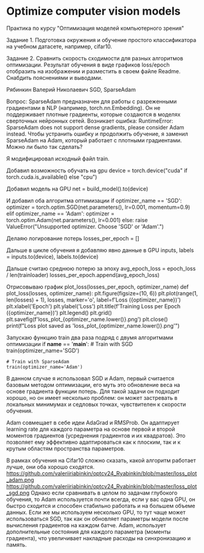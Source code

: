 # Optimize computer vision models

Практика по курсу "Оптимизация моделей компьютерного зрения"  

Задание 1.
Подготовка окружения и обучение простого классификатора на учебном датасете, например, cifar10.

Задание 2.
Сравнить скорость сходимости для разных алгоритмов оптимизации. Результат обучения в виде графиков loss/epoch отобразить на изображении и разместить в своем файле Readme. Снабдить пояснениями и выводами.

Рябинкин Валерий Николаевич	SGD, SparseAdam

Вопрос: SparseAdam предназначен для работы с разреженными градиентами в NLP (например, torch.nn.Embedding). Он не поддерживает плотные градиенты, которые создаются в моделях сверточных нейронных сетей. Возникает ошибка: RuntimeError: SparseAdam does not support dense gradients, please consider Adam instead. Чтобы устранить ошибку и продолжить обучение, я заменил SparseAdam на Adam, который работает с плотными градиентами. Можно ли было так сделать?

Я модифицировал исходный файл train. 

Добавил возможность обучать на gpu
device = torch.device("cuda" if torch.cuda.is_available() else "cpu")

Добавил модель на GPU
net = build_model().to(device)

И добавил оба алгоритма оптимизации
    if optimizer_name == 'SGD':
        optimizer = torch.optim.SGD(net.parameters(), lr=0.001, momentum=0.9)
    elif optimizer_name == 'Adam':
        optimizer = torch.optim.Adam(net.parameters(), lr=0.001)
    else:
        raise ValueError("Unsupported optimizer. Choose 'SGD' or 'Adam'.")

Делаяю логирование потерь
losses_per_epoch = []

Дальше в цикле обучения я добавляю явно данные в GPU
inputs, labels = inputs.to(device), labels.to(device)

Дальше считаю среднюю потерю за эпоху
avg_epoch_loss = epoch_loss / len(trainloader)
losses_per_epoch.append(avg_epoch_loss)

Отрисовываю график
plot_loss(losses_per_epoch, optimizer_name)
def plot_loss(losses, optimizer_name):
    plt.figure(figsize=(10, 6))
    plt.plot(range(1, len(losses) + 1), losses, marker='o', label=f'Loss ({optimizer_name})')
    plt.xlabel('Epoch')
    plt.ylabel('Loss')
    plt.title(f'Training Loss per Epoch ({optimizer_name})')
    plt.legend()
    plt.grid()
    plt.savefig(f'loss_plot_{optimizer_name.lower()}.png')
    plt.close()
    print(f"Loss plot saved as 'loss_plot_{optimizer_name.lower()}.png'")


Запускаю функцию train два раза подряд с двумя алгоритмами оптимизации
if __name__ == '__main__':
    # Train with SGD
    train(optimizer_name='SGD')

    # Train with SparseAdam
    train(optimizer_name='Adam')


В данном случае я использовал SGD и Adam, первый считается базовым методом оптимизации, его муть это обновление веса на основе градиента функции потерь. Для такой задачи он подходит хорошо, но он имеет несколько проблем: он может застревать в локальных минимумах и седловых точках, чувствителен к скорости обучения.

Adam совмещает в себе идеи AdaGrad и RMSProb. Он адаптирует learning rate для каждого параметра на основе первой и второй моментов градиентов (усреднения градиентов и их квадратов). Это позволяет ему эффективно адаптироваться как к плоским, так и к крутым областям пространства параметров.

В рамках обучения на Cifar10 сложно сказать, какой алгоритм работает лучше, они оба хорошо сходятся.
https://github.com/valeriiriabinkin/optcv24_Ryabinkin/blob/master/loss_plot_adam.png
https://github.com/valeriiriabinkin/optcv24_Ryabinkin/blob/master/loss_plot_sgd.png
Однако если сравнивать в целом по задачам глубокого обучения, то Adam используется почти всегда, если у вас одна GPU, он быстро сходится и способен стабильно работать и на большем объеме данных. Если же мы используем несколько GPU, то тут чаще может использоваться SGD, так как он обновляет параметры модели после вычисления градиентов на каждом батче. Adam, использует дополнительные состояния для каждого параметра (моменты градиента), что увеличивает накладные расходы на синхронизацию и память.
